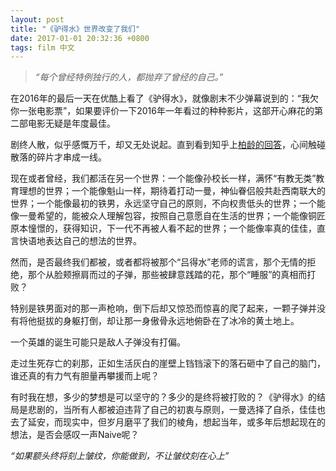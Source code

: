 ```yaml
---
layout: post
title: "《驴得水》世界改变了我们"
date: 2017-01-01 20:32:36 +0800
tags: film 中文
---
```

> *“每个曾经特例独行的人，都抛弃了曾经的自己。”*

在2016年的最后一天在优酷上看了《驴得水》，就像剧末不少弹幕说到的：“我欠你一张电影票”，如果要评价一下2016年一年看过的种种影片，这部开心麻花的第二部电影无疑是年度最佳。

剧终人散，似乎感慨万千，却又无处说起。直到看到知乎上[柏龄的回答](https://www.zhihu.com/question/50954887)，心间触碰散落的碎片才串成一线。

现在或者曾经，我们都活在另一个世界：一个能像孙校长一样，满怀“有教无类”教育理想的世界；一个能像魁山一样，期待着打动一曼，神仙眷侣般共赴西南联大的世界；一个能像最初的铁男，永远坚守自己的原则，不向权贵低头的世界；一个能像一曼希望的，能被众人理解包容，按照自己意愿自在生活的世界；一个能像铜匠原本憧憬的，获得知识，下一代不再被人看不起的世界；一个能像率真的佳佳，直言快语地表达自己的想法的世界。

然而，是否最终我们都被，或者都将被那个“吕得水”老师的谎言，那个无情的拒绝，那个从脸颊擦肩而过的子弹，那些被肆意践踏的花，那个“睡服”的真相而打败？

特别是铁男面对的那一声枪响，倒下后却又惊恐而惊喜的爬了起来，一颗子弹并没有将他挺拔的身躯打倒，却让那一身傲骨永远地俯卧在了冰冷的黄土地上。

一个英雄的诞生可能只是敌人子弹没有打偏。

走过生死存亡的刹那，正如生活灰白的崖壁上铛铛滚下的落石砸中了自己的脑门，谁还真的有力气有胆量再攀援而上呢？

有时我在想，多少的梦想是可以坚守的？多少的是终将被打败的？《驴得水》的结局是悲剧的，当所有人都被迫违背了自己的初衷与原则，一曼选择了自杀，佳佳也去了延安，而现实中，但岁月磨平了我们的棱角，想起当年，或多年后想起现在的想法，是否会感叹一声Naive呢？

*“如果额头终将刻上皱纹，你能做到，不让皱纹刻在心上”*
